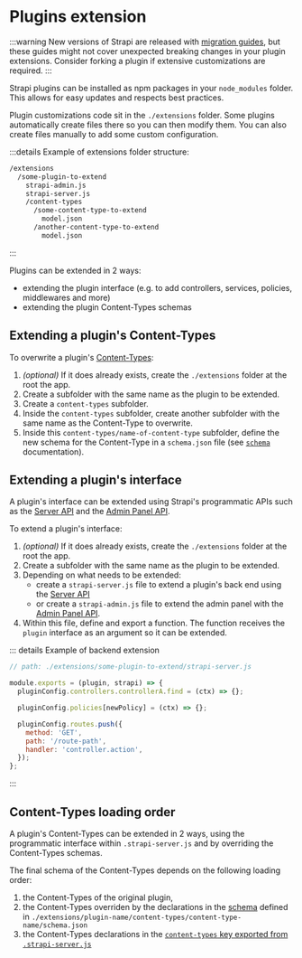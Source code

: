 # Plugins extension

:::warning
New versions of Strapi are released with [migration guides](/developer-docs/latest/update-migration-guides/migration-guides.md), but these guides might not cover unexpected breaking changes in your plugin extensions. Consider forking a plugin if extensive customizations are required.
:::

Strapi plugins can be installed as npm packages in your `node_modules` folder. This allows for easy updates and respects best practices.

Plugin customizations code sit in the `./extensions` folder. Some plugins automatically create files there so you can then modify them. You can also create files manually to add some custom configuration.
<!-- TODO: add link to new project structure when updated -->

:::details Example of extensions folder structure:
```bash
/extensions
  /some-plugin-to-extend
    strapi-admin.js
    strapi-server.js
    /content-types
      /some-content-type-to-extend
        model.json
      /another-content-type-to-extend
        model.json
```
:::


Plugins can be extended in 2 ways:

- extending the plugin interface (e.g. to add controllers, services, policies, middlewares and more)
- extending the plugin Content-Types schemas

## Extending a plugin's Content-Types

To overwrite a plugin's [Content-Types](/developer-docs/latest/development/backend-customization.md#models):

1. _(optional)_ If it does already exists, create the `./extensions` folder at the root the app.
2. Create a subfolder with the same name as the plugin to be extended.
3. Create a `content-types` subfolder.
4. Inside the `content-types` subfolder, create another subfolder with the same name as the Content-Type to overwrite.
5. Inside this `content-types/name-of-content-type` subfolder, define the new schema for the Content-Type in a `schema.json` file (see [`schema`](/developer-docs/latest/development/backend-customization/models.md#model-schema) documentation).
<!-- ! The link to the `schema` section above won't work in this PR, but will work once the content is merged with the database PR -->

## Extending a plugin's interface

A plugin's interface can be extended using Strapi's programmatic APIs such as the [Server API](/developer-docs/latest/developer-resources/plugin-api-reference/server.md) and the [Admin Panel API](/developer-docs/latest/developer-resources/plugin-api-reference/admin-panel.md).

To extend a plugin's interface:

1. _(optional)_ If it does already exists, create the `./extensions` folder at the root the app.
2. Create a subfolder with the same name as the plugin to be extended.
3. Depending on what needs to be extended:
    * create a `strapi-server.js` file to extend a plugin's back end using the [Server API](/developer-docs/latest/developer-resources/plugin-api-reference/server.md)
    * or create a  `strapi-admin.js` file to extend the admin panel with the [Admin Panel API](/Users/piwi/code/documentation/docs/developer-docs/latest/developer-resources/plugin-api-reference/admin-paenl.md).
4. Within this file, define and export a function.  The function receives the `plugin` interface as an argument so it can be extended.

::: details Example of backend extension

```js
// path: ./extensions/some-plugin-to-extend/strapi-server.js

module.exports = (plugin, strapi) => {
  pluginConfig.controllers.controllerA.find = (ctx) => {};

  pluginConfig.policies[newPolicy] = (ctx) => {};

  pluginConfig.routes.push({
    method: 'GET',
    path: '/route-path',
    handler: 'controller.action',
  });
};
```
:::

## Content-Types loading order

A plugin's Content-Types can be extended in 2 ways, using the programmatic interface within `.strapi-server.js` and by overriding the Content-Types schemas.

The final schema of the Content-Types depends on the following loading order:

1. the Content-Types of the original plugin,
2. the Content-Types overriden by the declarations in the [schema](/developer-docs/latest/development/backend-customization/models.md#model-schema) defined in `./extensions/plugin-name/content-types/content-type-name/schema.json`
3. the Content-Types declarations in the [`content-types` key exported from `.strapi-server.js`](/developer-docs/latest/developer-resources/plugin-api-reference/server.html#content-types)
<!-- ! The link to the `schema` section above won't work in this PR, but will work once the content is merged with the database PR -->
